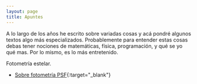 ```yaml
---
layout: page
title: Apuntes
---
```


A lo largo de los años he escrito sobre variadas cosas y acá pondré algunos textos algo más especializados. Probablemente para entender estas cosas debas tener nociones de matemáticas, física, programación, y qué se yo qué mas. Por lo mismo, es lo más entretenido.


Fotometría estelar.

* [Sobre fotometría PSF](https://nicomedinap.github.io/apuntes/_posts/FotometriaPSF.html){:target="_blank"}



